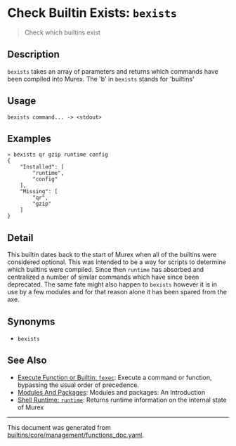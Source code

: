 # Check Builtin Exists: `bexists`

> Check which builtins exist

## Description

`bexists` takes an array of parameters and returns which commands have been
compiled into Murex. The 'b' in `bexists` stands for 'builtins'

## Usage

```
bexists command... -> <stdout>
```

## Examples

```
» bexists qr gzip runtime config
{
    "Installed": [
        "runtime",
        "config"
    ],
    "Missing": [
        "qr",
        "gzip"
    ]
}
```

## Detail

This builtin dates back to the start of Murex when all of the builtins were
considered optional. This was intended to be a way for scripts to determine
which builtins were compiled. Since then `runtime` has absorbed and centralized
a number of similar commands which have since been deprecated. The same fate
might also happen to `bexists` however it is in use by a few modules and for
that reason alone it has been spared from the axe.

## Synonyms

* `bexists`


## See Also

* [Execute Function or Builtin: `fexec`](../commands/fexec.md):
  Execute a command or function, bypassing the usual order of precedence.
* [Modules And Packages](../user-guide/modules.md):
  Modules and packages: An Introduction
* [Shell Runtime: `runtime`](../commands/runtime.md):
  Returns runtime information on the internal state of Murex

<hr/>

This document was generated from [builtins/core/management/functions_doc.yaml](https://github.com/lmorg/murex/blob/master/builtins/core/management/functions_doc.yaml).
